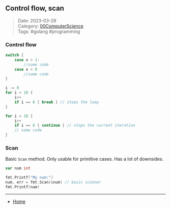 ## Control flow, scan
 
>Date: 2023-03-29  
>Category: [00ComputerScience](links/00ComputerScience.md)  
>Tags: #golang #programming  

### Control flow
```go
switch {
	case x > 1:
		//some code
	case x < 0
		//some code
}

i := 0
for i < 10 {
	i++
	if i == 6 { break } // stops the loop
}

for i < 10 {
	i++
	if i == 6 { continue } // stops the current iteration
	// some code
}
```

### Scan
Basic `Scan` method. Only usable for primitive cases. Has a lot of downsides.
```go
var num int

fmt.Printf("My num:")
num, err = fmt.Scan(&num) // basic scanner
fmt.Printf(num)
```

---
- [Home](https://heartthymes.github.io)
